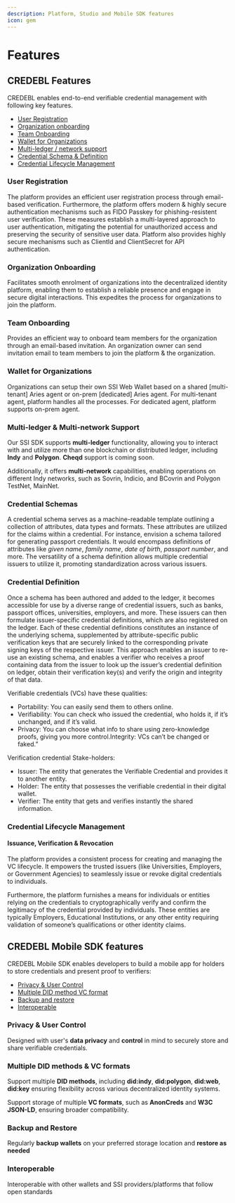 ```yaml
---
description: Platform, Studio and Mobile SDK features
icon: gem
---
```


# Features

## CREDEBL Features

CREDEBL enables end-to-end verifiable credential management with following key features.

* [User Registration](features.md#user-registration)
* [Organization onboarding](features.md#organization-onboarding)
* [Team Onboarding](features.md#team-onboarding)
* [Wallet for Organizations](features.md#wallet-for-organizations)
* [Multi-ledger / network support](features.md#multi-ledger-and-multi-network-support)
* [Credential Schema & Definition](features.md#credential-schemas)
* [Credential Lifecycle Management](features.md#credential-lifecycle-management)

### **User Registration**

The platform provides an efficient user registration process through email-based verification. Furthermore, the platform offers modern & highly secure authentication mechanisms such as FIDO Passkey for phishing-resistent user verification. These measures establish a multi-layered approach to user authentication, mitigating the potential for unauthorized access and preserving the security of sensitive user data. Platform also provides highly secure mechanisms such as ClientId and ClientSecret for API authentication.

### **Organization Onboarding**

Facilitates smooth enrolment of organizations into the decentralized identity platform, enabling them to establish a reliable presence and engage in secure digital interactions. This expedites the process for organizations to join the platform.

### **Team Onboarding**

Provides an efficient way to onboard team members for the organization through an email-based invitation. An organization owner can send invitation email to team members to join the platform & the organization.

### **Wallet for Organizations**

Organizations can setup their own SSI Web Wallet based on a shared \[multi-tenant] Aries agent or on-prem \[dedicated] Aries agent. For multi-tenant agent, platform handles all the processes. For dedicated agent, platform supports on-prem agent.

### Multi-ledger & Multi-network Support

Our SSI SDK supports **multi-ledger** functionality, allowing you to interact with and utilize more than one blockchain or distributed ledger, including **Indy** and **Polygon**. **Cheqd** support is coming soon.

Additionally, it offers **multi-network** capabilities, enabling operations on different Indy networks, such as Sovrin, Indicio, and BCovrin and Polygon TestNet, MainNet.

### **Credential Schemas**

A credential schema serves as a machine-readable template outlining a collection of attributes, data types and formats. These attributes are utilized for the claims within a credential. For instance, envision a schema tailored for generating passport credentials. It would encompass definitions of attributes like _given name_, _family name_, _date of birth_, _passport number_, and more. The versatility of a schema definition allows multiple credential issuers to utilize it, promoting standardization across various issuers.

### **Credential Definition**

Once a schema has been authored and added to the ledger, it becomes accessible for use by a diverse range of credential issuers, such as banks, passport offices, universities, employers, and more. These issuers can then formulate issuer-specific credential definitions, which are also registered on the ledger. Each of these credential definitions constitutes an instance of the underlying schema, supplemented by attribute-specific public verification keys that are securely linked to the corresponding private signing keys of the respective issuer. This approach enables an issuer to re-use an existing schema, and enables a verifier who receives a proof containing data from the issuer to look up the issuer’s credential definition on ledger, obtain their verification key(s) and verify the origin and integrity of that data.

Verifiable credentials (VCs) have these qualities:

* Portability: You can easily send them to others online.
* Verifiability: You can check who issued the credential, who holds it, if it’s unchanged, and if it’s valid.
* Privacy: You can choose what info to share using zero-knowledge proofs, giving you more control.Integrity: VCs can’t be changed or faked.”

Verification credential Stake-holders:

* Issuer: The entity that generates the Verifiable Credential and provides it to another entity.
* Holder: The entity that possesses the verifiable credential in their digital wallet.
* Verifier: The entity that gets and verifies instantly the shared information.

### **Credential Lifecycle Management**&#x20;

#### **Issuance, Verification & Revocation**

The platform provides a consistent process for creating and managing the VC lifecycle. It empowers the trusted issuers (like Universities, Employers, or Government Agencies) to seamlessly issue or revoke digital credentials to individuals.&#x20;

Furthermore, the platform furnishes a means for individuals or entities relying on the credentials to cryptographically verify and confirm the legitimacy of the credential provided by individuals. These entities are typically Employers, Educational Institutions, or any other entity requiring validation of someone’s qualifications or other identity claims.

## CREDEBL Mobile SDK features

CREDEBL Mobile SDK enables developers to build a mobile app for holders to store credentials and present proof to verifiers:

* [Privacy & User Control](features.md#privacy-and-user-control)
* [Multiple DID method VC format](features.md#multiple-did-methods-and-vc-formats)
* [Backup and restore](features.md#backup-and-restore)
* [Interoperable](features.md#interoperable)

### Privacy & User Control

Designed with user's **data privacy** and **control** in mind to securely store and share verifiable credentials.

### Multiple DID methods & VC formats

Support multiple **DID methods**, including **did:indy**, **did:polygon**, **did:web**, **did:key** ensuring flexibility across various decentralized identity systems.

Support storage of multiple **VC formats**, such as **AnonCreds** and **W3C JSON-LD**, ensuring broader compatibility.

### Backup and Restore

Regularly **backup wallets** on your preferred storage location and **restore as needed**

### Interoperable

Interoperable with other wallets and SSI providers/platforms that follow open standards
